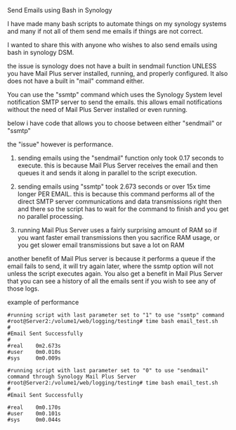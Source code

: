 Send Emails using Bash in Synology

I have made many bash scripts to automate things on my synology systems and many if not all of them send me emails if things are not correct.

I wanted to share this with anyone who wishes to also send emails using bash in synology DSM.

the issue is synology does not have a built in sendmail function UNLESS you have Mail Plus server installed, running, and properly configured. It also does not have a built in "mail" command either.

You can use the "ssmtp" command which uses the Synology System level notification SMTP server to send the emails. this allows email notifications without the need of Mail Plus Server installed or even running.

below i have code that allows you to choose between either "sendmail" or "ssmtp"

the "issue" however is performance.

1. sending emails using the "sendmail" function only took 0.17 seconds to execute. this is because Mail Plus Server receives the email and then queues it and sends it along in parallel to the script execution.

2. sending emails using "ssmtp" took 2.673 seconds or over 15x time longer PER EMAIL. this is because this command performs all of the direct SMTP server communications and data transmissions right then and there so the script has to wait for the command to finish and you get no parallel processing.

3. running Mail Plus Server uses a fairly surprising amount of RAM so if you want faster email transmissions then you sacrifice RAM usage, or you get slower email transmissions but save a lot on RAM

another benefit of Mail Plus server is because it performs a queue if the email fails to send, it will try again later, where the ssmtp option will not unless the script executes again. You also get a benefit in Mail Plus Server that you can see a history of all the emails sent if you wish to see any of those logs.

example of performance
```
#running script with last parameter set to "1" to use "ssmtp" command
#root@Server2:/volume1/web/logging/testing# time bash email_test.sh
#
#Email Sent Successfully
#
#real    0m2.673s
#user    0m0.010s
#sys     0m0.009s

#running script with last parameter set to "0" to use "sendmail" command through Synology Mail Plus Server
#root@Server2:/volume1/web/logging/testing# time bash email_test.sh
#
#Email Sent Successfully

#real    0m0.170s
#user    0m0.101s
#sys     0m0.044s
```
